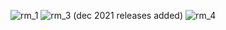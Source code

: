 ![rm_1](https://user-images.githubusercontent.com/77655812/169675437-f44f8c50-2231-4c28-b527-771a604ed4e8.png)
![rm_3](https://user-images.githubusercontent.com/77655812/169675438-cd141e94-a7f4-439f-a5df-98233b0abe52.png)
(dec 2021 releases added)
![rm_4](https://user-images.githubusercontent.com/77655812/169675492-eb9629aa-8a8a-474d-ba39-d0915bd2e12f.png)
